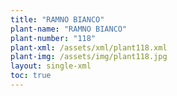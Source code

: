 ```yaml
---
title: "RAMNO BIANCO"
plant-name: "RAMNO BIANCO"
plant-number: "118"
plant-xml: /assets/xml/plant118.xml
plant-img: /assets/img/plant118.jpg
layout: single-xml
toc: true
---
```

